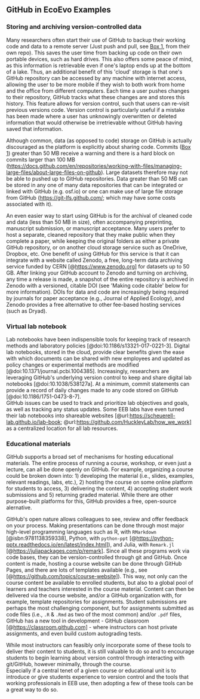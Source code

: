 ## GitHub in EcoEvo Examples

### Storing and archiving version-controlled data
<!--*contributors to this section: Dylan Gomes, Emma Hudgins* -->

Many researchers often start their use of GitHub to backup their working code and data to a remote server (Just push and pull, see [Box 1](#definitions), from their own repo). 
This saves the user time from backing up code on their own portable devices, such as hard drives. 
This also offers some peace of mind, as this information is retrievable even if one's laptop ends up at the bottom of a lake. 
Thus, an additional benefit of this 'cloud' storage is that one's GitHub repository can be accessed by any machine with internet access, allowing the user to be more mobile if they wish to both work from home and the office from different computers. 
Each time a user pushes changes to their repository, GitHub tracks what these changes are and stores this history. 
This feature allows for version control, such that users can re-visit previous versions code. 
Version control is particularly useful if a mistake has been made where a user has unknowingly overwritten or deleted information that would otherwise be irretrievable without GitHub having saved that information.

Although common, data (as opposed to code) storage on GitHub is actually discouraged as the platform is explicitly about sharing code. Commits ([Box 1](#definitions)) greater than 50 MB receive a warning and there is a hard block on commits larger than 100 MB (https://docs.github.com/en/repositories/working-with-files/managing-large-files/about-large-files-on-github). Large datasets therefore may not be able to pushed up to GitHub repositories. Data greater than 50 MB can be stored in any one of many data repositories that can be integrated or linked with GitHub (e.g. osf.io) or one can make use of large file storage from GitHub (https://git-lfs.github.com/; which may have some costs associated with it). 

An even easier way to start using GitHub is for the archival of cleaned code and data (less than 50 MB in size), often accompanying preprinting, manuscript submission, or manuscript acceptance. 
Many users prefer to host a separate, cleaned repository that they make public when they complete a paper, while keeping the original folders as either a private GitHub repository, or on another cloud storage service such as OneDrive, Dropbox, etc.
One benefit of using GitHub for this service is that it can integrate with a website called Zenodo, a free, long-term data archiving service funded by CERN [@https://www.zenodo.org] for datasets up to 50 GB. 
After linking your GitHub account to Zenodo and turning on archiving, any time a release is made, a snapshot of the entire repository is archived in Zenodo with a versioned, citable DOI (see 'Making code citable' below for more information).
DOIs for data and code are increasingly being required by journals for paper acceptance (e.g., Journal of Applied Ecology), and Zenodo provides a free alternative to other fee-based hosting services (such as Dryad).

### Virtual lab notebook
<!--*contributors to this section: RCO* -->
Lab notebooks have been indispensible tools for keeping track of research methods and laboratory policies [@doi:10.1186/s13321-017-0221-3].
Digital lab notebooks, stored in the cloud, provide clear benefits given the ease with which documents can be shared with new employees and updated as policy changes or experimental methods are modified [@doi:10.1371/journal.pcbi.1004385].
Increasingly, researchers are leveraging GitHub's underlying version control to keep and share digital lab notebooks [@doi:10.1038/538127a].
At a minimum, commit statements can provide a record of daily changes made to any code stored on GitHub [@doi:10.1186/1751-0473-8-7].  
GitHub issues can be used to track and prioritize lab objectives and goals, as well as tracking any status updates.
Some EEB labs have even turned their lab notebooks into shareable websites [@url:https://scheuerell-lab.github.io/lab-book; @url:https://github.com/HuckleyLab/how_we_work] as a centralized location for all lab resources.  

### Educational materials
<!-- *contributors to this section: Cole Brookson* -->

GitHub supports a broad set of mechanisms for hosting educational materials.
The entire process of running a course, workshop, or even just a lecture, can all be done openly on GitHub.
For example, organizing a course could be broken down into: 1) developing the material (i.e., slides, examples, relevant readings, labs, etc.), 2) hosting the course on some online platform for students to access, 3) delivering the content, 4) accepting student work submissions and 5) returning graded material.
While there are other purpose-built platforms for this, GitHub provides a free, open-source alernative.

GitHub's open nature allows colleagues to see, review and offer feedback on your process.
Making presentations can be done through most major high-level programming languages such as R, with `RMarkdown` [@isbn:9781138359338], Python, with `python-ppt` [@https://python-pptx.readthedocs.io/en/latest/index.html]), and Julia, with `Remark.jl` [@https://juliapackages.com/p/remark].
Since all these programs work via code bases, they can be version-controlled through git and GitHub.
Once content is made, hosting a course website can be done through GitHub Pages, and there are lots of templates available (e.g., see [@https://github.com/topics/course-website]).
This way, not only can the course content be available to enrolled students, but also to a global pool of learners and teachers interested in the course material.
Content can then be delivered via the course website, and/or a GitHub organization with, for example, template repositories for assignments.
Student submissions are perhaps the most challenging component, but for assignments submitted as code files (i.e., `.R` & `.Rmd` as two of the most common) and/or `.pdf` files, GitHub has a new tool in development  - GitHub classroom [@https://classroom.github.com] - where instructors can host private assignments, and even build custom autograding tests.
 
While most instructors can feasibly only incorporate some of these tools to deliver their content to students, it is still valuable to do so and to encourage students to begin learning about version control through interacting with git/GitHub, however minimally, through the course.  
Especially if a central tenet of a given course or educational unit is to introduce or give students experience to version control and the tools that working professionals in EEB use, then adopting a few of these tools can be a great way to do so.
